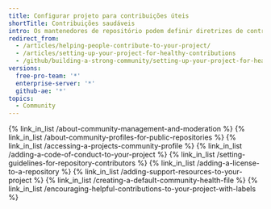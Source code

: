 ```yaml
---
title: Configurar projeto para contribuições úteis
shortTitle: Contribuições saudáveis
intro: Os mantenedores de repositório podem definir diretrizes de contribuição para ajudar os colaboradores a fazer contribuições relevantes e úteis a um projeto.
redirect_from:
  - /articles/helping-people-contribute-to-your-project/
  - /articles/setting-up-your-project-for-healthy-contributions
  - /github/building-a-strong-community/setting-up-your-project-for-healthy-contributions
versions:
  free-pro-team: '*'
  enterprise-server: '*'
  github-ae: '*'
topics:
  - Community
---
```


{% link_in_list /about-community-management-and-moderation %}
{% link_in_list /about-community-profiles-for-public-repositories %}
{% link_in_list /accessing-a-projects-community-profile %}
{% link_in_list /adding-a-code-of-conduct-to-your-project %}
{% link_in_list /setting-guidelines-for-repository-contributors %}
{% link_in_list /adding-a-license-to-a-repository %}
{% link_in_list /adding-support-resources-to-your-project %}
{% link_in_list /creating-a-default-community-health-file %}
{% link_in_list /encouraging-helpful-contributions-to-your-project-with-labels %}

